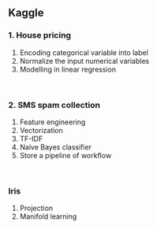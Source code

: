## Kaggle

### 1. House pricing

1. Encoding categorical variable into label
2. Normalize the input numerical variables 
3. Modelling in linear regression

<br/>

### 2. SMS spam collection

1. Feature engineering
2. Vectorization
3. TF-IDF
4. Naive Bayes classifier 
5. Store a pipeline of workflow

<br/>

### Iris
1. Projection
2. Manifold learning
